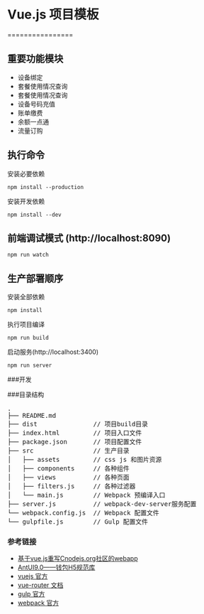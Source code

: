 # Vue.js 项目模板
================
## 重要功能模块

* 设备绑定
* 套餐使用情况查询
* 套餐使用情况查询
* 设备号码充值
* 账单缴费
* 余额一点通
* 流量订购

## 执行命令

安装必要依赖
```
npm install --production
```

安装开发依赖
```
npm install --dev
```

## 前端调试模式 (http://localhost:8090)
```
npm run watch
```

## 生产部署顺序

安装全部依赖
```
npm install
```

执行项目编译
```
npm run build
```

启动服务(http://localhost:3400)

```
npm run server
```

###开发

###目录结构
<pre>
.
├── README.md
├── dist               // 项目build目录
├── index.html         // 项目入口文件
├── package.json       // 项目配置文件
├── src                // 生产目录
│   ├── assets         // css js 和图片资源
│   ├── components     // 各种组件
│   ├── views          // 各种页面
│   ├── filters.js     // 各种过滤器
│   └── main.js        // Webpack 预编译入口
├── server.js          // webpack-dev-server服务配置
└── webpack.config.js  // Webpack 配置文件
└── gulpfile.js        // Gulp 配置文件
</pre>

### 参考链接
* [基于vue.js重写Cnodejs.org社区的webapp](https://github.com/shinygang/Vue-cnodejs)
* [AntUI9.0——钱包H5规范库](http://am-team.github.io/antui/nav.html#use)
* [vuejs 官方](http://vuejs.org/)
* [vue-router 文档](http://router.vuejs.org/)
* [gulp 官方](http://gulpjs.com)
* [webpack 官方](http://webpack.github.io/)